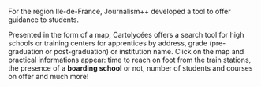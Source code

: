 For the region Ile-de-France, Journalism++ developed a tool to offer guidance to students.

Presented in the form of a map, Cartolycées offers a search tool for high schools or training centers for apprentices by address, grade (pre-graduation or post-graduation) or institution name. Click on the map and practical informations appear: time to reach on foot from the train stations, the presence of a **boarding s****cho****ol** or not, number of students and courses on offer and much more!